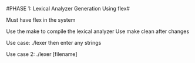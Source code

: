 #PHASE 1: Lexical Analyzer Generation Using flex#

Must have flex in the system

Use the make to compile the lexical analyzer
Use make clean after changes

Use case: ./lexer
then enter any strings

Use case 2: ./lexer [filename]
